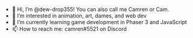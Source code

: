- 👋 Hi, I’m @dew-drop355! You can also call me Camren or Cam.
- 👀 I’m interested in animation, art, dames, and web dev
- 🌱 I’m currently learning game development in Phaser 3 and JavaScript
- 📫 How to reach me: camren#5521 on Discord

<!---
dew-drop355/dew-drop355 is a ✨ special ✨ repository because its `README.md` (this file) appears on your GitHub profile.
You can click the Preview link to take a look at your changes.
--->
